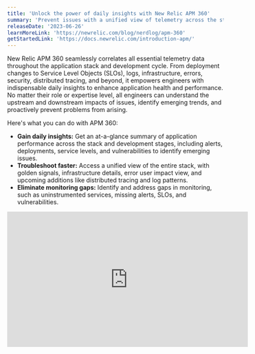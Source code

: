 ```yaml
---
title: 'Unlock the power of daily insights with New Relic APM 360'
summary: 'Prevent issues with a unified view of telemetry across the stack and all development stages.  '
releaseDate: '2023-06-26'
learnMoreLink: 'https://newrelic.com/blog/nerdlog/apm-360'
getStartedLink: 'https://docs.newrelic.com/introduction-apm/'
---
```


New Relic APM 360 seamlessly correlates all essential telemetry data throughout the application stack and development cycle. From deployment changes to Service Level Objects (SLOs), logs, infrastructure, errors, security, distributed tracing, and beyond, it empowers engineers with indispensable daily insights to enhance application health and performance. No matter their role or expertise level, all engineers can understand the upstream and downstream impacts of issues, identify emerging trends, and proactively prevent problems from arising. 

Here's what you can do with APM 360:

* **Gain daily insights:** Get an at-a-glance summary of application performance across the stack and development stages, including alerts, deployments, service levels, and vulnerabilities to identify emerging issues.
* **Troubleshoot faster:** Access a unified view of the entire stack, with golden signals, infrastructure details, error user impact view, and upcoming additions like distributed tracing and log patterns.
* **Eliminate monitoring gaps:** Identify and address gaps in monitoring, such as uninstrumented services, missing alerts, SLOs, and vulnerabilities.

<iframe width="560" height="315" src="https://fast.wistia.net/embed/iframe/zcvi23am20" frameborder="0" allow="accelerometer; autoplay; clipboard-write; encrypted-media; gyroscope; picture-in-picture" allowfullscreen></iframe>





